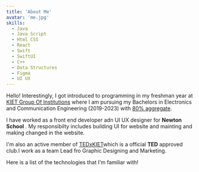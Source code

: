 ```yaml
---
title: 'About Me'
avatar: 'me.jpg'
skills:
  - Java 
  - Java Script
  - Html CSS
  - React
  - Swift
  - SwiftUI
  - C++
  - Data Structures
  - Figma
  - UI UX
---
```


Hello! Interestingly, I got introduced to programming in my freshman year at [KIET Group Of Institutions]() where I am pursuing my Bachelors in Electronics and Communication Engineering (2019-2023) with [80% aggregate]().

I have worked as a  front end developer adn UI UX designer for **Newton School** . My responsibilty includes building UI for website and mainting and making changed in the website.

I'm also an active member of [TEDxKIET](https://www.tedxkiet.site)which is a official **TED** approved club.I work as a team Lead fro Graphic Designing and Marketing.

Here is a list of the technologies that I'm familiar with!